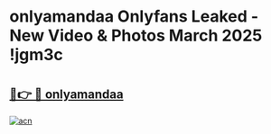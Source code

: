 # onlyamandaa Onlyfans Leaked - New Video & Photos March 2025 !jgm3c

# <h2><a href="https://flnjnx.iuczelnia.edu.pl?title=onlyamandaa&ref=jgm3c">🔗👉 🔴 onlyamandaa</a></h2>

[![acn](https://github.com/user-attachments/assets/0f9c940e-d8b0-45ae-aac7-cd30a18b3e1c)](https://flnjnx.iuczelnia.edu.pl?title=onlyamandaa&ref=jgm3c)

